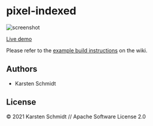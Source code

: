 # pixel-indexed

![screenshot](https://raw.githubusercontent.com/thi-ng/umbrella/develop/assets/examples/pixel-indexed.jpg)

[Live demo](http://demo.thi.ng/umbrella/pixel-indexed/)

Please refer to the [example build instructions](https://github.com/thi-ng/umbrella/wiki/Example-build-instructions) on the wiki.

## Authors

- Karsten Schmidt

## License

&copy; 2021 Karsten Schmidt // Apache Software License 2.0
